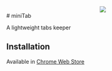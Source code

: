 <div align=center>
<img src="https://raw.githubusercontent.com/hijack111/miniTab/images/icon.png"/>
</div>
# miniTab

A lightweight tabs keeper

## Installation

Available in [Chrome Web Store](https://chrome.google.com/webstore/detail/minitab/ojoahdaioinnmlepokcnndpkifopdccg)
